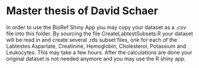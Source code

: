 # Master thesis of David Schaer

In order to use the BioRef Shiny App you may copy your dataset as a .csv file into this folder.
By sourcing the file CreateLabtestSubsets.R your dataset will be read in and create several .rds subset files, one for each of the Labtestes Aspartate, Creatinine, Hemoglobin, Cholesterol, Potassium and Leukocytes. This may take a few hours. 
After the calculations are done your original dataset is not needed anymore and you may use the R shiny app.
